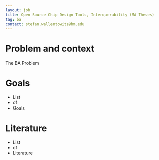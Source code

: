 ```yaml
---
layout: job
title: Open Source Chip Design Tools, Interoperability (MA Theses)
tag: ba
contact: stefan.wallentowitz@hm.edu
---
```


# Problem and context

The BA Problem

# Goals

- List 
- of 
- Goals

# Literature

- List 
- of 
- Literature
